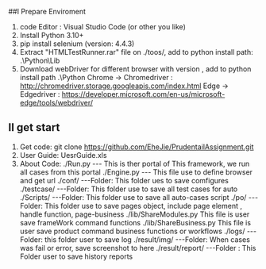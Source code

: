 
##Ⅰ Prepare Enviroment
1. code Editor : Visual Studio Code (or other you like)
2. Install Python 3.10+
3. pip install selenium (version:  4.4.3)
4. Extract "HTMLTestRunner.rar"  file on ./toos/, add to  python install path:  .\Python\Lib
5. Download webDriver for different browser with version , add to python install path .\Python
   Chrome -> Chromedriver :  http://chromedriver.storage.googleapis.com/index.html
   Edge -> Edgedriver : https://developer.microsoft.com/en-us/microsoft-edge/tools/webdriver/

## Ⅱ get start
1. Get code: 
   git clone https://github.com/EheJie/PrudentailAssignment.git
2. User Guide:  UesrGuide.xls
3. About Code:
   ./Run.py      --- This is ther portal of This framework, we run all cases from this portal
   ./Engine.py  --- This file use to define browser and get url
   ./conf/      ---Folder: This folder ues to save comfigures   
   ./testcase/    ---Folder: This folder use to save all test cases for auto
   ./Scripts/     ---Folder: This folder use to save all auto-cases script
   ./po/          ---Folder: This folder use to save pages object, include page element , handle function, page-business
   ./lib/ShareModules.py   This file is user save frameWork command functions
   ./lib/ShareBusiness.py   This file is user save product command business functions or workflows
   ./logs/        ---Folder: this folder user to save log 
   ./result/img/  ---Folder: When cases was fail or error, save screenshot to here
   ./result/report/   ---Folder : This Folder user to save history reports

   
